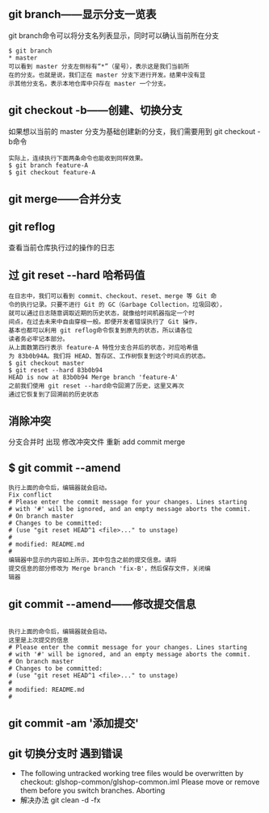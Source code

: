 
## git branch——显示分支一览表
git branch命令可以将分支名列表显示，同时可以确认当前所在分支
```
$ git branch
* master
可以看到 master 分支左侧标有“*”（星号），表示这是我们当前所
在的分支。也就是说，我们正在 master 分支下进行开发。结果中没有显
示其他分支名，表示本地仓库中只存在 master 一个分支。
```
## git checkout -b——创建、切换分支
如果想以当前的 master 分支为基础创建新的分支，我们需要用到 git checkout -b命令
```
实际上，连续执行下面两条命令也能收到同样效果。
$ git branch feature-A
$ git checkout feature-A
```
## git merge——合并分支
## git reflog 
查看当前仓库执行过的操作的日志
## 过 git reset --hard 哈希码值
```
在日志中，我们可以看到 commit、checkout、reset、merge 等 Git 命
令的执行记录。只要不进行 Git 的 GC（Garbage Collection，垃圾回收），
就可以通过日志随意调取近期的历史状态，就像给时间机器指定一个时
间点，在过去未来中自由穿梭一般。即便开发者错误执行了 Git 操作，
基本也都可以利用 git reflog命令恢复到原先的状态，所以请各位
读者务必牢记本部分。
从上面数第四行表示 feature-A 特性分支合并后的状态，对应哈希值
为 83b0b94A。我们将 HEAD、暂存区、工作树恢复到这个时间点的状态。
$ git checkout master
$ git reset --hard 83b0b94
HEAD is now at 83b0b94 Merge branch 'feature-A'
之前我们使用 git reset --hard命令回溯了历史，这里又再次
通过它恢复到了回溯前的历史状态
```
##  消除冲突
分支合并时 出现 修改冲突文件 重新 add commit merge
## $ git commit --amend
```
执行上面的命令后，编辑器就会启动。
Fix conflict
# Please enter the commit message for your changes. Lines starting
# with '#' will be ignored, and an empty message aborts the commit.
# On branch master
# Changes to be committed:
# (use "git reset HEAD^1 <file>..." to unstage)
#
# modified: README.md
#
编辑器中显示的内容如上所示，其中包含之前的提交信息。请将
提交信息的部分修改为 Merge branch 'fix-B'，然后保存文件，关闭编
辑器
```
## git commit --amend——修改提交信息 
```

执行上面的命令后，编辑器就会启动。
这里是上次提交的信息
# Please enter the commit message for your changes. Lines starting
# with '#' will be ignored, and an empty message aborts the commit.
# On branch master
# Changes to be committed:
# (use "git reset HEAD^1 <file>..." to unstage)
#
# modified: README.md
#
```
## git commit -am '添加提交'

## git 切换分支时 遇到错误
+  The following untracked working tree files would be overwritten by checkout:         glshop-common/glshop-common.iml Please move or remove them before you switch branches. Aborting
+ 解决办法 git clean -d -fx
